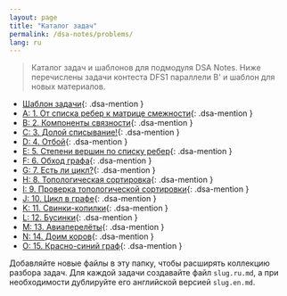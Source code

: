```yaml
---
layout: page
title: "Каталог задач"
permalink: /dsa-notes/problems/
lang: ru
---
```


> Каталог задач и шаблонов для подмодуля DSA Notes. Ниже перечислены задачи контеста DFS1 параллели B' и шаблон для новых материалов.

- [Шаблон задачи](./id/){: .dsa-mention }
- [A: 1. От списка ребер к матрице смежности](./problem-1/){: .dsa-mention }
- [B: 2. Компоненты связности](./problem-2/){: .dsa-mention }
- [C: 3. Долой списывание!](./problem-3/){: .dsa-mention }
- [D: 4. Отбой](./problem-4/){: .dsa-mention }
- [E: 5. Степени вершин по списку ребер](./problem-5/){: .dsa-mention }
- [F: 6. Обход графа](./problem-6/){: .dsa-mention }
- [G: 7. Есть ли цикл?](./problem-7/){: .dsa-mention }
- [H: 8. Топологическая сортировка](./problem-8/){: .dsa-mention }
- [I: 9. Проверка топологической сортировки](./problem-9/){: .dsa-mention }
- [J: 10. Цикл в графе](./problem-10/){: .dsa-mention }
- [K: 11. Свинки-копилки](./problem-11/){: .dsa-mention }
- [L: 12. Бусинки](./problem-12/){: .dsa-mention }
- [M: 13. Авиаперелёты](./problem-13/){: .dsa-mention }
- [N: 14. Доим коров](./problem-14/){: .dsa-mention }
- [O: 15. Красно-синий граф](./problem-15/){: .dsa-mention }

Добавляйте новые файлы в эту папку, чтобы расширять коллекцию разбора задач. Для каждой задачи создавайте файл `slug.ru.md`, а при необходимости дублируйте его английской версией `slug.en.md`.

